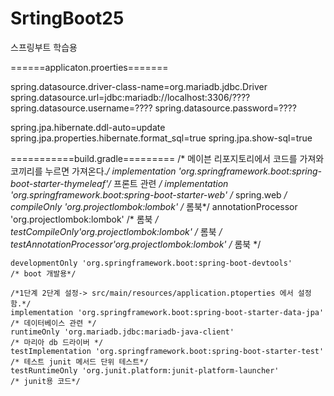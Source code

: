 # SrtingBoot25
스프링부트 학습용

======applicaton.proerties=======

spring.datasource.driver-class-name=org.mariadb.jdbc.Driver
spring.datasource.url=jdbc:mariadb://localhost:3306/????
spring.datasource.username=????
spring.datasource.password=????


spring.jpa.hibernate.ddl-auto=update
spring.jpa.properties.hibernate.format_sql=true
spring.jpa.show-sql=true



===========build.gradle=========
 /* 메이븐 리포지토리에서 코드를 가져와 코끼리를 누르면 가져온다.*/
    implementation 'org.springframework.boot:spring-boot-starter-thymeleaf'/* 프론트 관련 */
    implementation 'org.springframework.boot:spring-boot-starter-web'      /* spring.web */
    compileOnly 'org.projectlombok:lombok'                                 /* 롬북*/
    annotationProcessor 'org.projectlombok:lombok'                         /* 롬북 */
    testCompileOnly'org.projectlombok:lombok'                              /* 롬북 */
    testAnnotationProcessor'org.projectlombok:lombok'                      /* 롬북 */

    developmentOnly 'org.springframework.boot:spring-boot-devtools'        /* boot 개발용*/

    /*1단계 2단계 설정-> src/main/resources/application.ptoperties 에서 설정함.*/
    implementation 'org.springframework.boot:spring-boot-starter-data-jpa' /* 데이터베이스 관련 */
    runtimeOnly 'org.mariadb.jdbc:mariadb-java-client'                     /* 마리아 db 드라이버 */
    testImplementation 'org.springframework.boot:spring-boot-starter-test' /* 테스트 junit 메서드 단위 테스트*/
    testRuntimeOnly 'org.junit.platform:junit-platform-launcher'           /* junit용 코드*/
